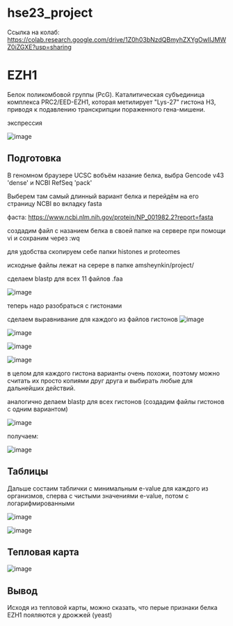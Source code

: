 # hse23_project


Ссылка на колаб: https://colab.research.google.com/drive/1Z0h03bNzdQBmyhZXYgOwIIJMWZ0iZGXE?usp=sharing


# EZH1


Белок поликомбовой группы (PcG). Каталитическая субъединица комплекса PRC2/EED-EZH1, которая метилирует "Lys-27" гистона H3, приводя к подавлению транскрипции пораженного гена-мишени.

экспрессия

![image](https://github.com/Tinver93/hse23_project/assets/115100892/7711ac3d-a90f-49c4-b34d-a372949ce3bb)



## Подготовка 


В геномном браузере UCSC вобъём назание белка, выбра Gencode v43 'dense' и NCBI RefSeq 'pack'

Выберем там самый длинный вариант белка и перейдём на его страницу NCBI во вкладку fasta


фаста: https://www.ncbi.nlm.nih.gov/protein/NP_001982.2?report=fasta


создадим файл с назанием белка в своей папке на сервере при помощи vi и сохраним через :wq

для удобства скопируем себе папки histones и proteomes


исходные файлы лежат на серере в папке amsheynkin/project/


сделаем blastp для всех 11 файлов .faa


![image](https://github.com/Tinver93/hse23_project/assets/115100892/55210610-9f54-441e-93b0-74a75a0b76f9)


теперь надо разобраться с гистонами

сделаем выравнивание для каждого из файлов гистонов
![image](https://github.com/Tinver93/hse23_project/assets/115100892/fa541837-8c0e-46ec-8bb5-31de6326726f)


![image](https://github.com/Tinver93/hse23_project/assets/115100892/099dbb25-728f-49fd-97c0-76888d0ebd11)


![image](https://github.com/Tinver93/hse23_project/assets/115100892/99659083-4100-49cb-9f62-e5cd2fcbe8da)


![image](https://github.com/Tinver93/hse23_project/assets/115100892/782cd905-fbb0-4f57-a5c0-75ae7912900c)


в целом для каждого гистона варианты очень похожи, поэтому можно считать их просто копиями друг друга и выбирать любые для дальнейших действий.



аналогично делаем blastp  для всех гистонов (создадим файлы гистонов с одним вариантом)


![image](https://github.com/Tinver93/hse23_project/assets/115100892/6592c322-b2c7-4f8d-83f3-9742d4153bac)



получаем:


![image](https://github.com/Tinver93/hse23_project/assets/115100892/41155186-a835-4f94-8aa1-99afac0279d0)




## Таблицы

Дальше состаим таблички с минимальным e-value для каждого из организмов, сперва с чистыми значениями e-value, потом с логарифмированными

![image](https://github.com/Tinver93/hse23_project/assets/115100892/07571415-81fa-4ae3-b865-bf5677238c6d)

![image](https://github.com/Tinver93/hse23_project/assets/115100892/dbb46fcc-4935-438b-9e15-9e2ecdf42fcf)


## Тепловая карта

![image](https://github.com/Tinver93/hse23_project/assets/115100892/c294ad4f-de82-4e87-bfd6-0d43bc44aa7c)

## Вывод

Исходя из тепловой карты, можно сказать, что перые признаки белка EZH1 пояляются у дрожжей (yeast)
